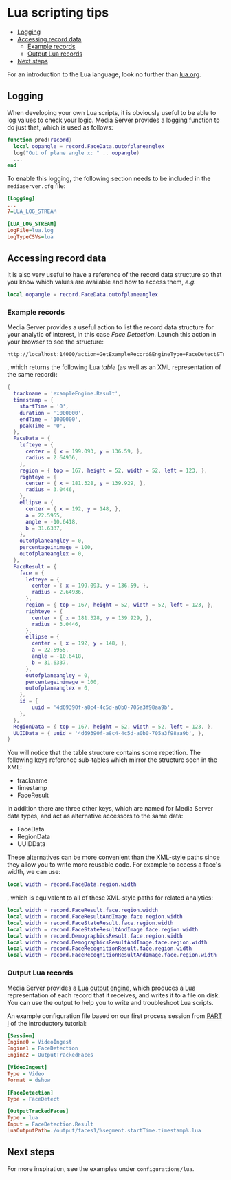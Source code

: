 # Lua scripting tips

<!-- TOC depthFrom:2 -->

- [Logging](#logging)
- [Accessing record data](#accessing-record-data)
  - [Example records](#example-records)
  - [Output Lua records](#output-lua-records)
- [Next steps](#next-steps)

<!-- /TOC -->

For an introduction to the Lua language, look no further than [lua.org](https://www.lua.org/pil/contents.html).

## Logging

When developing your own Lua scripts, it is obviously useful to be able to log values to check your logic.  Media Server provides a logging function to do just that, which is used as follows:

```lua
function pred(record)
  local oopangle = record.FaceData.outofplaneanglex
  log("Out of plane angle x: " .. oopangle)
  ...
end
```

To enable this logging, the following section needs to be included in the `mediaserver.cfg` file:

```ini
[Logging]
...
7=LUA_LOG_STREAM

[LUA_LOG_STREAM]
LogFile=lua.log
LogTypeCSVs=lua
```

## Accessing record data

It is also very useful to have a reference of the record data structure so that you know which values are available and how to access them, *e.g.*

```lua
local oopangle = record.FaceData.outofplaneanglex
```

### Example records

Media Server provides a useful action to list the record data structure for your analytic of interest, in this case *Face Detection*.  Launch this action in your browser to see the structure:

```url
http://localhost:14000/action=GetExampleRecord&EngineType=FaceDetect&Track=Result
```

, which returns the following Lua *table* (as well as an XML representation of the same record):

```lua
{
  trackname = 'exampleEngine.Result',
  timestamp = {
    startTime = '0',
    duration = '1000000',
    endTime = '1000000',
    peakTime = '0',
  },
  FaceData = {
    lefteye = {
      center = { x = 199.093, y = 136.59, },
      radius = 2.64936,
    },
    region = { top = 167, height = 52, width = 52, left = 123, },
    righteye = {
      center = { x = 181.328, y = 139.929, },
      radius = 3.0446,
    },
    ellipse = {
      center = { x = 192, y = 148, },
      a = 22.5955,
      angle = -10.6418,
      b = 31.6337,
    },
    outofplaneangley = 0,
    percentageinimage = 100,
    outofplaneanglex = 0,
  },
  FaceResult = {
    face = {
      lefteye = {
        center = { x = 199.093, y = 136.59, },
        radius = 2.64936,
      },
      region = { top = 167, height = 52, width = 52, left = 123, },
      righteye = {
        center = { x = 181.328, y = 139.929, },
        radius = 3.0446,
      },
      ellipse = {
        center = { x = 192, y = 148, },
        a = 22.5955,
        angle = -10.6418,
        b = 31.6337,
      },
      outofplaneangley = 0,
      percentageinimage = 100,
      outofplaneanglex = 0,
    },
    id = {
        uuid = '4d69390f-a8c4-4c5d-a0b0-705a3f98aa9b',
    },
  },
  RegionData = { top = 167, height = 52, width = 52, left = 123, },
  UUIDData = { uuid = '4d69390f-a8c4-4c5d-a0b0-705a3f98aa9b', },
}
```

You will notice that the table structure contains some repetition.  The following keys reference sub-tables which mirror the structure seen in the XML:

- trackname
- timestamp
- FaceResult

In addition there are three other keys, which are named for Media Server data types, and act as alternative accessors to the same data:

- FaceData
- RegionData
- UUIDData

These alternatives can be more convenient than the XML-style paths since they allow you to write more reusable code.  For example to access a face's width, we can use:

```lua
local width = record.FaceData.region.width
```

, which is equivalent to all of these XML-style paths for related analytics:

```lua
local width = record.FaceResult.face.region.width
local width = record.FaceResultAndImage.face.region.width
local width = record.FaceStateResult.face.region.width
local width = record.FaceStateResultAndImage.face.region.width
local width = record.DemographicsResult.face.region.width
local width = record.DemographicsResultAndImage.face.region.width
local width = record.FaceRecognitionResult.face.region.width
local width = record.FaceRecognitionResultAndImage.face.region.width
```

### Output Lua records

Media Server provides a [Lua output engine](https://www.microfocus.com/documentation/idol/IDOL_12_4/MediaServer_12.4_Documentation/Help/index.html#Configuration/OutputEngines/Lua/_Lua.htm), which produces a Lua representation of each record that it receives, and writes it to a file on disk. You can use the output to help you to write and troubleshoot Lua scripts.

An example configuration file based on our first process session from [PART I](../introduction/PART_I.md#run-face-detection) of the introductory tutorial:

```ini
[Session]
Engine0 = VideoIngest
Engine1 = FaceDetection
Engine2 = OutputTrackedFaces

[VideoIngest]
Type = Video
Format = dshow

[FaceDetection]
Type = FaceDetect

[OutputTrackedFaces]
Type = lua
Input = FaceDetection.Result
LuaOutputPath=./output/faces1/%segment.startTime.timestamp%.lua
```

## Next steps

For more inspiration, see the examples under `configurations/lua`.
